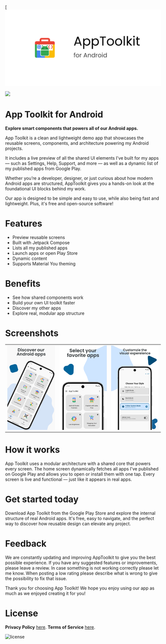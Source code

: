 [![App Toolkit for Android](/app/src/main/play/listings/en-US/graphics/feature-graphic/play_store_feature_graphic.png "App Toolkit for Android")

<a href="https://play.google.com/store/apps/details?id=com.d4rk.android.apps.apptoolkit"><img src="https://play.google.com/intl/en_us/badges/static/images/badges/en_badge_web_generic.png" height="70"></a>

App Toolkit for Android
==================

**Explore smart components that powers all of our Android apps.**

App Toolkit is a clean and lightweight demo app that showcases the reusable screens, components, and
architecture powering my Android projects.

It includes a live preview of all the shared UI elements I’ve built for my apps — such as Settings,
Help, Support, and more — as well as a dynamic list of my published apps from Google Play.

Whether you’re a developer, designer, or just curious about how modern Android apps are structured,
AppToolkit gives you a hands-on look at the foundational UI blocks behind my work.

Our app is designed to be simple and easy to use, while also being fast and lightweight. Plus, it's
free and open-source software!

# Features

- Preview reusable screens
- Built with Jetpack Compose
- Lists all my published apps
- Launch apps or open Play Store
- Dynamic content
- Supports Material You theming

# Benefits

- See how shared components work
- Build your own UI toolkit faster
- Discover my other apps
- Explore real, modular app structure

# Screenshots

<table>
  <tr>
    <td><img src="/app/src/main/play/listings/en-US/graphics/phone-screenshots/1-screenshot_welcome.png" width="300"></td>
    <td><img src="/app/src/main/play/listings/en-US/graphics/phone-screenshots/2-screenshot_apps.png" width="300"></td>
    <td><img src="/app/src/main/play/listings/en-US/graphics/phone-screenshots/3-screenshot_oboarding_theme.png" width="300"></td>
  </tr>
</table>

# How it works

App Toolkit uses a modular architecture with a shared core that powers every screen. The home screen
dynamically fetches all apps I’ve published on Google Play and allows you to open or install them
with one tap. Every screen is live and functional — just like it appears in real apps.

# Get started today

Download App Toolkit from the Google Play Store and explore the internal structure of real Android
apps. It's free, easy to navigate, and the perfect way to discover how reusable design can elevate
any project.

# Feedback

We are constantly updating and improving AppToolkit to give you the best possible experience. If you
have any suggested features or improvements, please leave a review. In case something is not working
correctly please let me know. When posting a low rating please describe what is wrong to give the
possibility to fix that issue.

Thank you for choosing App Toolkit! We hope you enjoy using our app as much as we enjoyed creating it
for you!

# License

__Privacy Policy__ [here](https://mihaicristiancondrea.github.io/profile/#privacy-policy-apps).
__Terms of Service__ [here](https://mihaicristiancondrea.github.io/profile/#terms-of-service-apps).

![license](https://imgur.com/QQlcEVT.png)